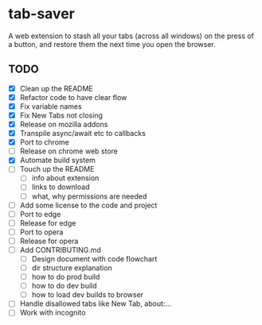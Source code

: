 # tab-saver

A web extension to stash all your tabs (across all windows) on the press of a button, and restore them the next time you open the browser.

## TODO
- [x] Clean up the README
- [x] Refactor code to have clear flow
- [x] Fix variable names
- [x] Fix New Tabs not closing
- [x] Release on mozilla addons
- [x] Transpile async/await etc to callbacks
- [x] Port to chrome
- [ ] Release on chrome web store
- [x] Automate build system
- [ ] Touch up the README
  - [ ] info about extension
  - [ ] links to download
  - [ ] what, why permissions are needed
- [ ] Add some license to the code and project
- [ ] Port to edge
- [ ] Release for edge
- [ ] Port to opera
- [ ] Release for opera
- [ ] Add CONTRIBUTING.md
  - [ ] Design document with code flowchart
  - [ ] dir structure explanation
  - [ ] how to do prod build
  - [ ] how to do dev build
  - [ ] how to load dev builds to browser
- [ ] Handle disallowed tabs like New Tab, about:...
- [ ] Work with incognito
